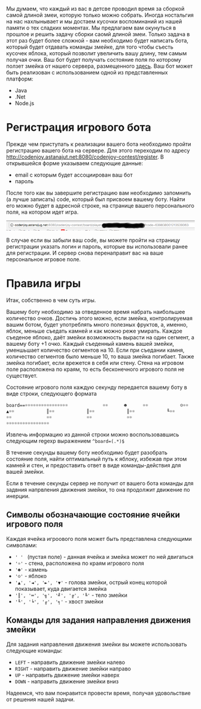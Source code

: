 Мы думаем, что каждый из вас в детсве проводил время за сборкой самой длиной змеи, которую только можно собрать. Иногда ностальгия на нас нахлынывает и мы достаем кусочки воспоминаний из нашей памяти о тех сладких моментах. Мы предлагаем вам окунуться в прошлое и решить задачу сборки саомй длиной змеи. Только задача в этот раз будет более сложной - вам необходимо будет написать бота, который будет отдавать команды змейке, для того чтобы съесть кусочек яблока, который позволит увеличить вашу длину, тем самым получая очки. Ваш бот будет получать состояние поля по которому ползет змейка от нашего сервера, размещенного [здесь](http://codenjoy.astanajug.net:8080/codenjoy-contest). Ваш бот может быть реализован с использованием одной из представленных платформ:

* Java
* .Net
* Node.js

# Регистрация игрового бота
Прежде чем приступать к реализации вашего бота необходимо пройти регистрацию вашего бота на сервере. Для этого переходим по адресу http://codenjoy.astanajut.net:8080/codenjoy-contest/register. В открывшейся форме указываем следующие данные:
 * email с которым будет ассоциирован ваш бот
 * пароль
 
 После того как вы завершите регистрацию вам необходимо запомнить (а лучше записать) code, который был присвоем вашему боту. Найти его можно будет в адресной строке, на странице вашего персонального поля, на котором идет игра.

 ![Код игрока](player-code.png)

 В случае если вы забыли ваш code, вы можете пройти на страницу регистрации указать логин и пароль, которые вы использовали ранее для регистрации. И сервер снова перенаправит вас на ваше персональное игровое поле.

# Правила игры

Итак, собственно в чем суть игры.

Вашему боту необходимо за отведенное время набрать наибольшее количество очков. Достичь этого можно, если змейка, контролируемая вашим ботом, будет употреблять много полезных фруктов, а, именно, яблок, меньше съедать камней и как можно реже умирать. Каждое съеденое яблоко, даёт змейки возможность вырасти на один сегмент, а вашему боту +1 очко. Каждый съеденный камень вашей змейки, уменшьшает количество сегментов на 10. Если при съедании камня, количество сегментов было меньше 10, то ваша змейка погибает. Также змейка погибает, если врежется в себя или стену. Стена на игровом поле расположена по краям, то есть бесконечного игрового поля не существует.

Состояние игрового поля каждую секунду передается вашему боту в виде строки, следующего формата

```
board==☼☼☼☼☼☼☼☼☼☼☼☼☼☼☼☼             ☼☼      ☻      ☼☼            ☺☼☼            ▲☼☼            ║☼☼            ║☼☼            ║☼☼            ╙☼☼             ☼☼             ☼☼             ☼☼             ☼☼             ☼☼☼☼☼☼☼☼☼☼☼☼☼☼☼☼
```

Извлечь информацию из данной строки можно воспользовавшись следующим regexp выражением ```^board=(.*)$```

В течение секунды вашему боту необходимо будет разобрать состояние поля, найти оптимальный путь к яблоку, избежав при этом камней и стен, и предоставить ответ в виде команды-действия для вашей змейки. 

Если в течение секунды сервер не получит от вашего бота команды для задвния напрвления движения змейки, то она продолжит движение по инерции.

## Символы обозначающие состояние ячейки игрового поля

Каждая ячейка игроового поля может быть представлена следующими символами:

* ```' ' ``` (пустая поле) - данная ячейка и змейка может по ней двигаться
* ```'☼'``` - стена, расположена по краям игрового поля
* ```'☻'``` - камень
* ```'☺'``` - яблоко
* ```'▲', '◄', '►', '▼'``` - голова змейки, острый конец которой показывает, куда двигается змейка
* ```'║', '═', '╗', '╝', '╔', '╚'``` - тело змейки
* ```'╙', '╘', '╓', '╕'``` - хвост змейки

## Команды для задания направления движения змейки

Для задания направления движения змейки вы можете использовать следующие команды:

* ```LEFT``` - направить движение змейки налево
* ```RIGHT``` - направить движение змейки направо
* ```UP``` - направить движение змейки наверх
* ```DOWN``` - направить движение змейки вниз


Надеемся, что вам понравится провести время, получая удовольствие от решения нашей задачи.